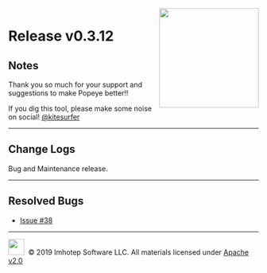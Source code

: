 <img src="https://raw.githubusercontent.com/derailed/popeye/master/assets/popeye.png" align="right" width="200" height="auto"/>

# Release v0.3.12

## Notes

Thank you so much for your support and suggestions to make Popeye better!!

If you dig this tool, please make some noise on social! [@kitesurfer](https://twitter.com/kitesurfer)

---

## Change Logs

Bug and Maintenance release.

---

## Resolved Bugs

* [Issue #38](https://github.com/derailed/popeye/issues/38)

---

<img src="https://raw.githubusercontent.com/derailed/popeye/master/assets/imhotep_logo.png" width="32" height="auto"/>&nbsp; © 2019 Imhotep Software LLC. All materials licensed under [Apache v2.0](http://www.apache.org/licenses/LICENSE-2.0)
